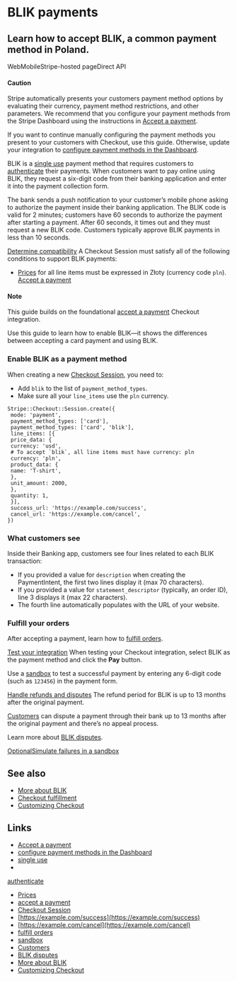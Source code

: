 # BLIK payments

## Learn how to accept BLIK, a common payment method in Poland.

WebMobileStripe-hosted pageDirect API
#### Caution

Stripe automatically presents your customers payment method options by
evaluating their currency, payment method restrictions, and other parameters. We
recommend that you configure your payment methods from the Stripe Dashboard
using the instructions in [Accept a
payment](https://docs.stripe.com/payments/accept-a-payment?platform=web&ui=stripe-hosted).

If you want to continue manually configuring the payment methods you present to
your customers with Checkout, use this guide. Otherwise, update your integration
to [configure payment methods in the
Dashboard](https://docs.stripe.com/payments/dashboard-payment-methods).

BLIK is a [single use](https://docs.stripe.com/payments/payment-methods#usage)
payment method that requires customers to
[authenticate](https://docs.stripe.com/payments/payment-methods#customer-actions)
their payments. When customers want to pay online using BLIK, they request a
six-digit code from their banking application and enter it into the payment
collection form.

The bank sends a push notification to your customer’s mobile phone asking to
authorize the payment inside their banking application. The BLIK code is valid
for 2 minutes; customers have 60 seconds to authorize the payment after starting
a payment. After 60 seconds, it times out and they must request a new BLIK code.
Customers typically approve BLIK payments in less than 10 seconds.

[Determine
compatibility](https://docs.stripe.com/payments/blik/accept-a-payment#compatibility)
A Checkout Session must satisfy all of the following conditions to support BLIK
payments:

- [Prices](https://docs.stripe.com/api/prices) for all line items must be
expressed in Złoty (currency code `pln`).
[Accept a
payment](https://docs.stripe.com/payments/blik/accept-a-payment#accept-a-payment)
#### Note

This guide builds on the foundational [accept a
payment](https://docs.stripe.com/payments/accept-a-payment?ui=stripe-hosted)
Checkout integration.

Use this guide to learn how to enable BLIK—it shows the differences between
accepting a card payment and using BLIK.

### Enable BLIK as a payment method

When creating a new [Checkout
Session](https://docs.stripe.com/api/checkout/sessions), you need to:

- Add `blik` to the list of `payment_method_types`.
- Make sure all your `line_items` use the `pln` currency.

```
Stripe::Checkout::Session.create({
 mode: 'payment',
 payment_method_types: ['card'],
 payment_method_types: ['card', 'blik'],
 line_items: [{
 price_data: {
 currency: 'usd',
 # To accept `blik`, all line items must have currency: pln
 currency: 'pln',
 product_data: {
 name: 'T-shirt',
 },
 unit_amount: 2000,
 },
 quantity: 1,
 }],
 success_url: 'https://example.com/success',
 cancel_url: 'https://example.com/cancel',
})
```

### What customers see

Inside their Banking app, customers see four lines related to each BLIK
transaction:

- If you provided a value for `description` when creating the PaymentIntent, the
first two lines display it (max 70 characters).
- If you provided a value for `statement_descriptor` (typically, an order ID),
line 3 displays it (max 22 characters).
- The fourth line automatically populates with the URL of your website.

### Fulfill your orders

After accepting a payment, learn how to [fulfill
orders](https://docs.stripe.com/checkout/fulfillment).

[Test your
integration](https://docs.stripe.com/payments/blik/accept-a-payment#test-integration)
When testing your Checkout integration, select BLIK as the payment method and
click the **Pay** button.

Use a [sandbox](https://docs.stripe.com/sandboxes) to test a successful payment
by entering any 6-digit code (such as `123456`) in the payment form.

[Handle refunds and
disputes](https://docs.stripe.com/payments/blik/accept-a-payment#refunds-and-disputes)
The refund period for BLIK is up to 13 months after the original payment.

[Customers](https://docs.stripe.com/api/customers) can dispute a payment through
their bank up to 13 months after the original payment and there’s no appeal
process.

Learn more about [BLIK
disputes](https://docs.stripe.com/payments/blik#disputed-payments).

[OptionalSimulate failures in a
sandbox](https://docs.stripe.com/payments/blik/accept-a-payment#simulate-failures)
## See also

- [More about BLIK](https://docs.stripe.com/payments/blik)
- [Checkout fulfillment](https://docs.stripe.com/checkout/fulfillment)
- [Customizing
Checkout](https://docs.stripe.com/payments/checkout/customization)

## Links

- [Accept a
payment](https://docs.stripe.com/payments/accept-a-payment?platform=web&ui=stripe-hosted)
- [configure payment methods in the
Dashboard](https://docs.stripe.com/payments/dashboard-payment-methods)
- [single use](https://docs.stripe.com/payments/payment-methods#usage)
-
[authenticate](https://docs.stripe.com/payments/payment-methods#customer-actions)
- [Prices](https://docs.stripe.com/api/prices)
- [accept a
payment](https://docs.stripe.com/payments/accept-a-payment?ui=stripe-hosted)
- [Checkout Session](https://docs.stripe.com/api/checkout/sessions)
- [https://example.com/success](https://example.com/success)
- [https://example.com/cancel](https://example.com/cancel)
- [fulfill orders](https://docs.stripe.com/checkout/fulfillment)
- [sandbox](https://docs.stripe.com/sandboxes)
- [Customers](https://docs.stripe.com/api/customers)
- [BLIK disputes](https://docs.stripe.com/payments/blik#disputed-payments)
- [More about BLIK](https://docs.stripe.com/payments/blik)
- [Customizing
Checkout](https://docs.stripe.com/payments/checkout/customization)